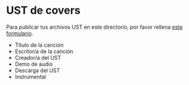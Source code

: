 # UST de covers

Para publicar tus archivos UST en este directorio, por favor rellena [este formulario]().

- Título de la canción
- Escritor/a de la canción
- Creador/a del UST
- Demo de audio
- Descarga del UST
- Instrumental
